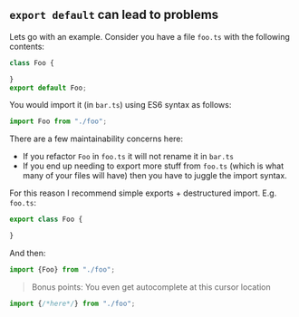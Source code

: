 ## `export default` can lead to problems

Lets go with an example. Consider you have a file `foo.ts` with the following contents:

```ts
class Foo {

}
export default Foo;
```

You would import it (in `bar.ts`) using ES6 syntax as follows:

```ts
import Foo from "./foo";
```

There are a few maintainability concerns here:
* If you refactor `Foo` in `foo.ts` it will not rename it in `bar.ts`
* If you end up needing to export more stuff from `foo.ts` (which is what many of your files will have) then you have to juggle the import syntax.

For this reason I recommend simple exports + destructured import. E.g. `foo.ts`:

```ts
export class Foo {

}
```
And then:

```ts
import {Foo} from "./foo";
```


> Bonus points: You even get autocomplete at this cursor location
```ts
import {/*here*/} from "./foo";
```
